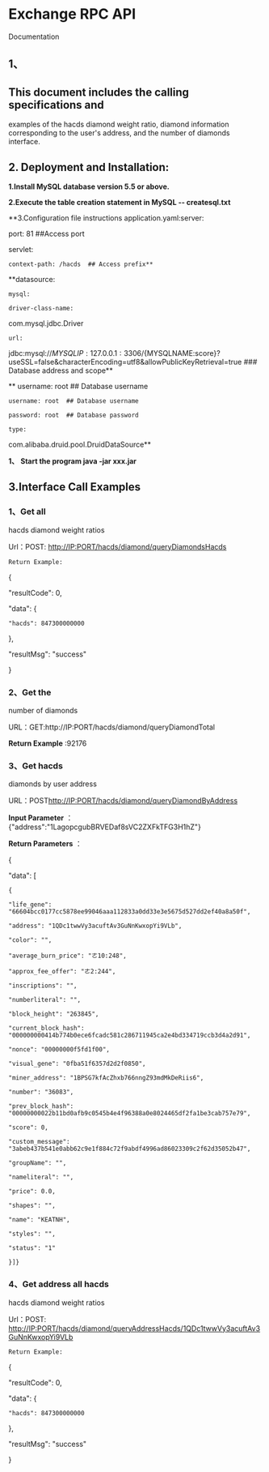 
# Exchange RPC API

Documentation

## 1、

## This document includes the calling specifications and

examples of the hacds diamond weight ratio, diamond information corresponding
to the user's address, and the number of diamonds interface.

## 2. Deployment and Installation:

**1.Install MySQL database version 5.5 or
above.**

**2.Execute the table creation statement
in MySQL -- createsql.txt**

**3.Configuration file instructions
application.yaml:server:

  port: 81  ##Access port

  servlet:

    context-path: /hacds  ## Access prefix**

**datasource:

    mysql:

    driver-class-name:
com.mysql.jdbc.Driver

    url:
jdbc:mysql://${MYSQLIP:127.0.0.1:3306}/${MYSQLNAME:score}?useSSL=false&characterEncoding=utf8&allowPublicKeyRetrieval=true  ### Database address and scope**

**    username: root  ## Database username

    username: root  ## Database username

    password: root  ## Database password

    type:
com.alibaba.druid.pool.DruidDataSource**

 **1、** **Start
the program java -jar xxx.jar**

## 3.Interface Call Examples

### 1、Get all

hacds diamond weight ratios

Url：POST: [http://IP:PORT/hacds/diamond/queryDiamondsHacds](http://IP:PORT/hacds/diamond/queryDiamondsHacds)

    Return Example:

{

  "resultCode": 0,

  "data": {

    "hacds": 847300000000

  },

  "resultMsg": "success"

}

### 2、Get the

number of diamonds

URL：GET:http://IP:PORT/hacds/diamond/queryDiamondTotal

 **Return Example** :92176

### 3、Get hacds

diamonds by user address

 URL：POST[http://IP:PORT/hacds/diamond/queryDiamondByAddress](http://IP:PORT/hacds/diamond/queryDiamondByAddress)

 **Input
Parameter** ：{"address":"1LagopcgubBRVEDaf8sVC2ZXFkTFG3H1hZ"}

 **Return
Parameters** ：

{

  "data": [

    {

    "life_gene": "66604bcc0177cc5878ee99046aaa112833a0dd33e3e5675d527dd2ef40a8a50f",

    "address": "1QDc1twwVy3acuftAv3GuNnKwxopYi9VLb",

    "color": "",

    "average_burn_price": "ㄜ10:248",

    "approx_fee_offer": "ㄜ2:244",

    "inscriptions": "",

    "numberliteral": "",

    "block_height": "263845",

    "current_block_hash": "000000000414b774b0ece6fcadc581c286711945ca2e4bd334719ccb3d4a2d91",

    "nonce": "00000000f5fd1f00",

    "visual_gene": "0fba51f6357d2d2f0850",

    "miner_address": "1BPSG7kfAcZhxb766nngZ93mdMkDeRiis6",

    "number": "36083",

    "prev_block_hash": "00000000022b11bd0afb9c0545b4e4f96388a0e8024465df2fa1be3cab757e79",

    "score": 0,

    "custom_message": "3abeb437b541e0abb62c9e1f884c72f9abdf4996ad86023309c2f62d35052b47",

    "groupName": "",

    "nameliteral": "",

    "price": 0.0,

    "shapes": "",

    "name": "KEATNH",

    "styles": "",

    "status": "1"

    }]}
### 4、Get address all hacds

hacds diamond weight ratios

Url：POST: [http://IP:PORT/hacds/diamond/queryAddressHacds/1QDc1twwVy3acuftAv3GuNnKwxopYi9VLb](http://IP:PORT/hacds/diamond/queryAddressHacds/1QDc1twwVy3acuftAv3GuNnKwxopYi9VLb)

    Return Example:

{

"resultCode": 0,

"data": {

    "hacds": 847300000000

},

"resultMsg": "success"

}
